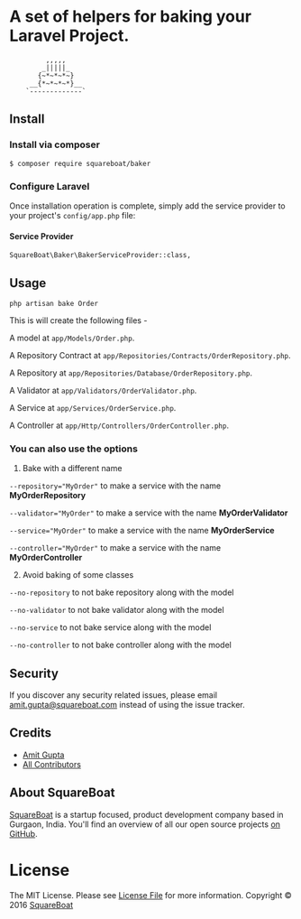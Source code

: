 # A set of helpers for baking your Laravel Project.
```
         ,,,,,
        _|||||_ 
       {~*~*~*~}
     __{*~*~*~*}__ 
    `-------------`
```

## Install

### Install via composer

```
$ composer require squareboat/baker
```

### Configure Laravel

Once installation operation is complete, simply add the service provider to your project's `config/app.php` file:

#### Service Provider
```
SquareBoat\Baker\BakerServiceProvider::class,
```

## Usage

`php artisan bake Order`

This is will create the following files - 

A model at `app/Models/Order.php`.

A Repository Contract at `app/Repositories/Contracts/OrderRepository.php`.

A Repository at `app/Repositories/Database/OrderRepository.php`.

A Validator at `app/Validators/OrderValidator.php`.

A Service at `app/Services/OrderService.php`.

A Controller at `app/Http/Controllers/OrderController.php`.

### You can also use the options

1. Bake with a different name

`--repository="MyOrder"` to make a service with the name **MyOrderRepository**

`--validator="MyOrder"` to make a service with the name **MyOrderValidator**

`--service="MyOrder"` to make a service with the name **MyOrderService**

`--controller="MyOrder"` to make a service with the name **MyOrderController**

2. Avoid baking of some classes

`--no-repository` to not bake repository along with the model

`--no-validator` to not bake validator along with the model

`--no-service` to not bake service along with the model

`--no-controller` to not bake controller along with the model

## Security

If you discover any security related issues, please email amit.gupta@squareboat.com instead of using the issue tracker.

## Credits

- [Amit Gupta](https://github.com/akaamitgupta)
- [All Contributors](../../contributors)

## About SquareBoat

[SquareBoat](https://squareboat.com) is a startup focused, product development company based in Gurgaon, India. You'll find an overview of all our open source projects [on GitHub](https://github.com/squareboat).

# License

The MIT License. Please see [License File](LICENSE.md) for more information. Copyright © 2016 [SquareBoat](https://squareboat.com)
